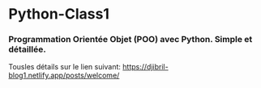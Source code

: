 # Python-Class1

### Programmation Orientée Objet (POO) avec Python. Simple et détaillée.

Tousles détails sur le lien suivant: https://djibril-blog1.netlify.app/posts/welcome/

